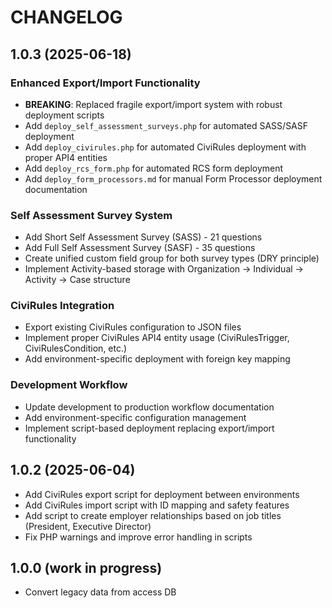 # CHANGELOG

## 1.0.3 (2025-06-18)

### Enhanced Export/Import Functionality
* **BREAKING**: Replaced fragile export/import system with robust deployment scripts
* Add `deploy_self_assessment_surveys.php` for automated SASS/SASF deployment
* Add `deploy_civirules.php` for automated CiviRules deployment with proper API4 entities
* Add `deploy_rcs_form.php` for automated RCS form deployment
* Add `deploy_form_processors.md` for manual Form Processor deployment documentation

### Self Assessment Survey System
* Add Short Self Assessment Survey (SASS) - 21 questions
* Add Full Self Assessment Survey (SASF) - 35 questions 
* Create unified custom field group for both survey types (DRY principle)
* Implement Activity-based storage with Organization → Individual → Activity → Case structure

### CiviRules Integration
* Export existing CiviRules configuration to JSON files
* Implement proper CiviRules API4 entity usage (CiviRulesTrigger, CiviRulesCondition, etc.)
* Add environment-specific deployment with foreign key mapping

### Development Workflow
* Update development to production workflow documentation
* Add environment-specific configuration management
* Implement script-based deployment replacing export/import functionality

## 1.0.2 (2025-06-04)

* Add CiviRules export script for deployment between environments
* Add CiviRules import script with ID mapping and safety features
* Add script to create employer relationships based on job titles (President, Executive Director)
* Fix PHP warnings and improve error handling in scripts

## 1.0.0 (work in progress)

* Convert legacy data from access DB